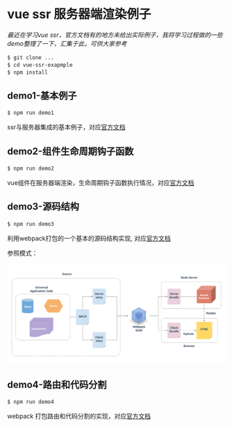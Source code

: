 # vue ssr 服务器端渲染例子

*最近在学习vue ssr，官方文档有的地方未给出实际例子，我将学习过程做的一些demo整理了一下，汇集于此，可供大家参考*

```bash
$ git clone ...
$ cd vue-ssr-exapmple
$ npm install
```

## demo1-基本例子

```bash
$ npm run demo1
```
ssr与服务器集成的基本例子，对应[官方文档](https://ssr.vuejs.org/zh/basic.html)

## demo2-组件生命周期钩子函数

```bash
$ npm run demo2
```
vue组件在服务器端渲染，生命周期钩子函数执行情况，对应[官方文档](https://ssr.vuejs.org/zh/universal.html)

## demo3-源码结构

```bash
$ npm run demo3
```
利用webpack打包的一个基本的源码结构实现, 对应[官方文档](https://ssr.vuejs.org/zh/structure.html)

参照模式：

![打包](assets/images/build.png)

## demo4-路由和代码分割

```bash
$ npm run demo4
```

webpack 打包路由和代码分割的实现，对应[官方文档](https://ssr.vuejs.org/zh/routing.html)
